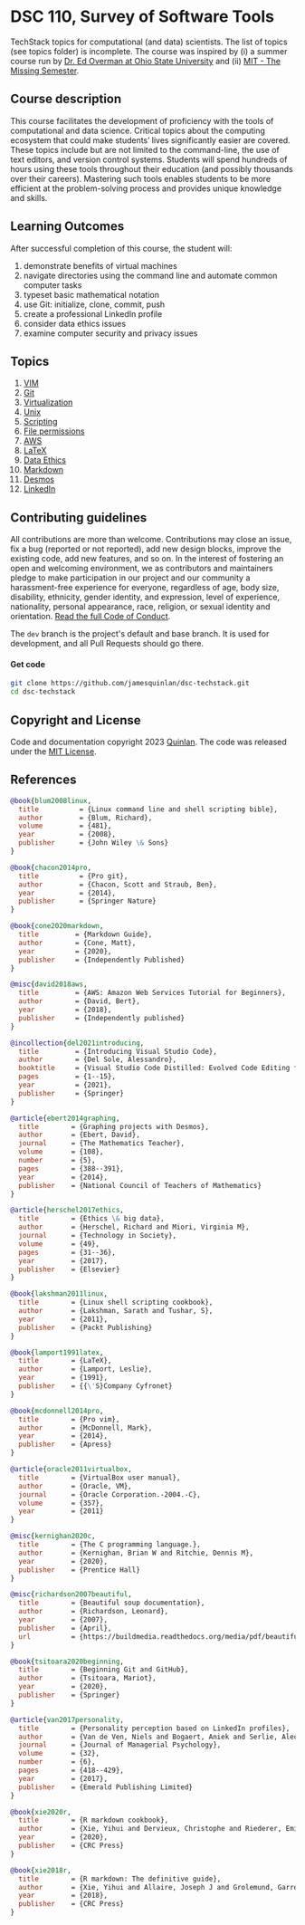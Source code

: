 # DSC 110, Survey of Software Tools

TechStack topics for computational (and data) scientists.  The list of topics (see topics folder) is incomplete.  The course was inspired by (i) a summer course run by [Dr. Ed Overman at Ohio State University](https://math.osu.edu/people/overman.2) and (ii) [MIT - The Missing Semester](https://missing.csail.mit.edu).


## Course description

This course facilitates the development of proficiency with the tools of computational and data science. Critical topics about the computing ecosystem that could make students’ lives significantly easier are covered. These topics include but are not limited to the command-line, the use of text editors, and version control systems. Students will spend hundreds of hours using these tools throughout their education (and possibly thousands over their careers). Mastering such tools enables students to be more efficient at the problem-solving process and provides unique knowledge and skills.


## Learning Outcomes
After successful completion of this course, the student will:

1. demonstrate benefits of virtual machines
2. navigate directories using the command line and automate common computer tasks
3. typeset basic mathematical notation
4. use Git: initialize, clone, commit, push
5. create a professional LinkedIn profile
6. consider data ethics issues
7. examine computer security and privacy issues



## Topics

1. [VIM](topics/vim.md)
2. [Git](topics/git.md)
3. [Virtualization](topics/vm.md)
4. [Unix](topics/unix.md)
5. [Scripting](topics/scripting.md)
6. [File permissions](topics/chmod.md)
8. [AWS](topics/aws.md)
9. [LaTeX](topics/latex.md)
10. [Data Ethics](topics/ethics.md)
11. [Markdown](topics/markdown.md)
13. [Desmos](topics/desmos.md)
12. [LinkedIn](topics/linkedin.md)

<!-- 3. [GitHub](topics/github.md) -->
<!-- 6. [R](topics/r.md) -->
<!-- 10. [Privacy and Security](topics/vpn.md) -->


## Contributing guidelines

All contributions are more than welcome. Contributions may close an issue, fix a bug (reported or not reported), add new design blocks, improve the existing code, add new features, and so on. In the interest of fostering an open and welcoming environment, we as contributors and maintainers pledge to make participation in our project and our community a harassment-free experience for everyone, regardless of age, body size, disability, ethnicity, gender identity, and expression, level of experience, nationality, personal appearance, race, religion, or sexual identity and orientation. [Read the full Code of Conduct](https://github.com/jamesquinlan/dsc-techstack/blob/main/CODE_OF_CONDUCT.md).

The `dev` branch is the project's default and base branch. It is used for development, and all Pull Requests should go there.



#### Get code

```bash
git clone https://github.com/jamesquinlan/dsc-techstack.git
cd dsc-techstack
```


## Copyright and License

Code and documentation copyright 2023 [Quinlan](https://github.com/jamesquinlan). The code was released under the [MIT License](https://github.com/jamesquinlan/dsc-techstack/blob/main/LICENSE).


## References

```BibTeX
@book{blum2008linux,
  title          = {Linux command line and shell scripting bible},
  author         = {Blum, Richard},
  volume         = {481},
  year           = {2008},
  publisher      = {John Wiley \& Sons}
}

@book{chacon2014pro,
  title          = {Pro git},
  author         = {Chacon, Scott and Straub, Ben},
  year           = {2014},
  publisher      = {Springer Nature}
}

@book{cone2020markdown,
  title         = {Markdown Guide},
  author        = {Cone, Matt},
  year          = {2020},
  publisher     = {Independently Published}
}

@misc{david2018aws,
  title         = {AWS: Amazon Web Services Tutorial for Beginners},
  author        = {David, Bert},
  year          = {2018},
  publisher     = {Independently published}
}

@incollection{del2021introducing,
  title         = {Introducing Visual Studio Code},
  author        = {Del Sole, Alessandro},
  booktitle     = {Visual Studio Code Distilled: Evolved Code Editing for Windows, macOS, and Linux},
  pages         = {1--15},
  year          = {2021},
  publisher     = {Springer}
}

@article{ebert2014graphing,
  title        = {Graphing projects with Desmos},
  author       = {Ebert, David},
  journal      = {The Mathematics Teacher},
  volume       = {108},
  number       = {5},
  pages        = {388--391},
  year         = {2014},
  publisher    = {National Council of Teachers of Mathematics}
}

@article{herschel2017ethics,
  title        = {Ethics \& big data},
  author       = {Herschel, Richard and Miori, Virginia M},
  journal      = {Technology in Society},
  volume       = {49},
  pages        = {31--36},
  year         = {2017},
  publisher    = {Elsevier}
}

@book{lakshman2011linux,
  title        = {Linux shell scripting cookbook},
  author       = {Lakshman, Sarath and Tushar, S},
  year         = {2011},
  publisher    = {Packt Publishing}
}

@book{lamport1991latex,
  title        = {LaTeX},
  author       = {Lamport, Leslie},
  year         = {1991},
  publisher    = {{\'S}Company Cyfronet}
}

@book{mcdonnell2014pro,
  title        = {Pro vim},
  author       = {McDonnell, Mark},
  year         = {2014},
  publisher    = {Apress}
}

@article{oracle2011virtualbox,
  title        = {VirtualBox user manual},
  author       = {Oracle, VM},
  journal      = {Oracle Corporation.-2004.-C},
  volume       = {357},
  year         = {2011}
}

@misc{kernighan2020c,
  title        = {The C programming language.},
  author       = {Kernighan, Brian W and Ritchie, Dennis M},
  year         = {2020},
  publisher    = {Prentice Hall}
}

@misc{richardson2007beautiful,
  title        = {Beautiful soup documentation},
  author       = {Richardson, Leonard},
  year         = {2007},
  publisher    = {April},
  url          = {https://buildmedia.readthedocs.org/media/pdf/beautiful-soup-4/latest/beautiful-soup-4.pdf}
}

@book{tsitoara2020beginning,
  title        = {Beginning Git and GitHub},
  author       = {Tsitoara, Mariot},
  year         = {2020},
  publisher    = {Springer}
}

@article{van2017personality,
  title        = {Personality perception based on LinkedIn profiles},
  author       = {Van de Ven, Niels and Bogaert, Aniek and Serlie, Alec and Brandt, Mark J and Denissen, Jaap JA},
  journal      = {Journal of Managerial Psychology},
  volume       = {32},
  number       = {6},
  pages        = {418--429},
  year         = {2017},
  publisher    = {Emerald Publishing Limited}
}

@book{xie2020r,
  title        = {R markdown cookbook},
  author       = {Xie, Yihui and Dervieux, Christophe and Riederer, Emily},
  year         = {2020},
  publisher    = {CRC Press}
}

@book{xie2018r,
  title        = {R markdown: The definitive guide},
  author       = {Xie, Yihui and Allaire, Joseph J and Grolemund, Garrett},
  year         = {2018},
  publisher    = {CRC Press}
}

```


